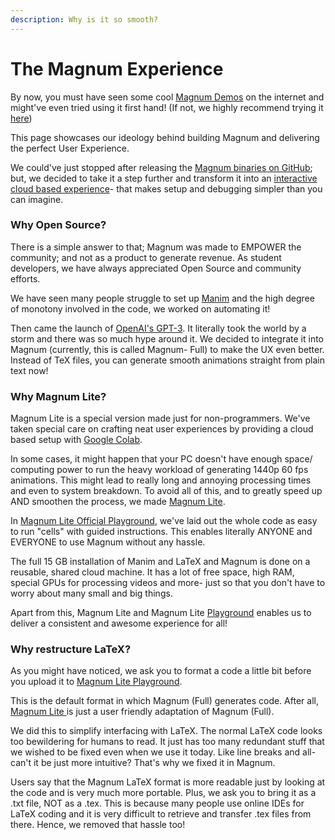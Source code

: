 ```yaml
---
description: Why is it so smooth?
---
```


# The Magnum Experience

By now, you must have seen some cool [Magnum Demos](https://drive.google.com/drive/folders/1aZdhZZl6Y4Bw81g0qXY7lkyd-OEFVTAn) on the internet and might've even tried using it first hand! \(If not, we highly recommend trying it [here](https://colab.research.google.com/drive/1Vhyx39pztGeVthKrBZZRGVroEYMwh4T5?usp=sharing)\)

This page showcases our ideology behind building Magnum and delivering the perfect User Experience. 

We could've just stopped after releasing the [Magnum binaries on GitHub](https://github.com/Magnum-Math/Magnum); but, we decided to take it a step further and transform it into an [interactive cloud based experience](https://colab.research.google.com/drive/1Vhyx39pztGeVthKrBZZRGVroEYMwh4T5?usp=sharing)- that makes setup and debugging simpler than you can imagine.

### Why Open Source?

There is a simple answer to that; Magnum was made to EMPOWER the community; and not as a product to generate revenue. As student developers, we have always appreciated Open Source and community efforts. 

We have seen many people struggle to set up [Manim](https://github.com/3b1b/manim) and the high degree of monotony involved in the code, we worked on automating it! 

Then came the launch of [OpenAI's GPT-3](https://beta.openai.com). It literally took the world by a storm and there was so much hype around it. We decided to integrate it into Magnum \(currently, this is called Magnum- Full\) to make the UX even better. Instead of TeX files, you can generate smooth animations straight from plain text now!

### Why Magnum Lite?

Magnum Lite is a special version made just for non-programmers. We've taken special care on crafting neat user experiences by providing a cloud based setup with [Google Colab](https://colab.research.google.com/drive/1Vhyx39pztGeVthKrBZZRGVroEYMwh4T5?usp=sharing).  

In some cases, it might happen that your PC doesn't have enough space/ computing power to run the heavy workload of generating 1440p 60 fps animations. This might lead to really long and annoying processing times and even to system breakdown. To avoid all of this, and to greatly speed up AND smoothen the process, we made [Magnum Lite](https://colab.research.google.com/drive/1Vhyx39pztGeVthKrBZZRGVroEYMwh4T5?usp=sharing).

In [Magnum Lite Official Playground](https://colab.research.google.com/drive/1Vhyx39pztGeVthKrBZZRGVroEYMwh4T5?usp=sharing), we've laid out the whole code as easy to run "cells" with guided instructions. This enables literally ANYONE and EVERYONE to use Magnum without any hassle.

The full 15 GB installation of Manim and LaTeX and Magnum is done on a reusable, shared cloud machine. It has a lot of free space, high RAM, special GPUs for processing videos and more- just so that you don't have to worry about many small and big things. 

Apart from this, Magnum Lite and Magnum Lite [Playground](https://colab.research.google.com/drive/1Vhyx39pztGeVthKrBZZRGVroEYMwh4T5?usp=sharing) enables us to deliver a consistent and awesome experience for all!

### Why restructure LaTeX?

As you might have noticed, we ask you to format a code a little bit before you upload it to [Magnum Lite Playground](https://colab.research.google.com/drive/1Vhyx39pztGeVthKrBZZRGVroEYMwh4T5?usp=sharing). 

This is the default format in which Magnum \(Full\) generates code. After all, [Magnum Lite ](https://colab.research.google.com/drive/1Vhyx39pztGeVthKrBZZRGVroEYMwh4T5?usp=sharing)is just a user friendly adaptation of Magnum \(Full\).

We did this to simplify interfacing with LaTeX. The normal LaTeX code looks too bewildering for humans to read. It just has too many redundant stuff that we wished to be fixed even when we use it today. Like line breaks and all- can't it be just more intuitive? That's why we fixed it in Magnum. 

Users say that the Magnum LaTeX format is more readable just by looking at the code and is very much more portable. Plus, we ask you to bring it as a .txt file, NOT as a .tex. This is because many people use online IDEs for LaTeX coding and it is very difficult to retrieve and transfer .tex files from there. Hence, we removed that hassle too!

